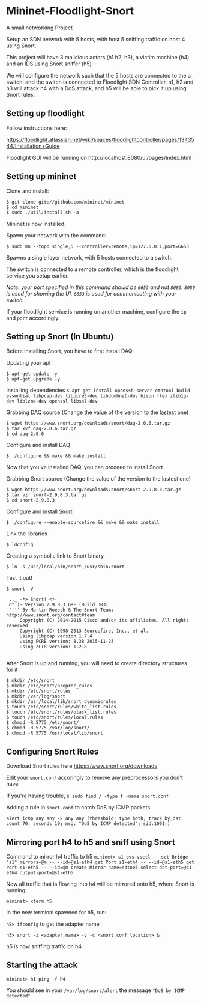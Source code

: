 # Mininet-Floodlight-Snort
A small networking Project

Setup an SDN network with 5 hosts, with host 5 sniffing traffic on host 4 using Snort.

This project will have 3 malicious actors (h1 h2, h3), a victim machine (h4) and an IDS using Snort sniffer (h5)

We will configure the network such that the 5 hosts are connected to the a switch, and the switch is connected to Floodlight SDN Controller. h1, h2 and h3 will attack h4 with a DoS attack, and h5 will be able to pick it up using Snort rules.


## Setting up floodlight

Follow instructions here:

https://floodlight.atlassian.net/wiki/spaces/floodlightcontroller/pages/1343544/Installation+Guide

Floodlight GUI will be running on http://localhost:8080/ui/pages/index.html


## Setting up mininet

Clone and install:

```
$ git clone git://github.com/mininet/mininet
$ cd mininet
$ sudo ./util/install.sh -a
```

Mininet is now installed.

Spawn your network with the command:

`$ sudo mn --topo single,5 --controller=remote,ip=127.0.0.1,port=6653`

Spawns a single layer network, with 5 hosts connected to a switch.

The switch is connected to a remote controller, which is the floodlight service you setup earlier.

*Note: your port specified in this command should be `6653` and not `8080`. `8080` is used for showing the UI, `6653` is used for communicating with your switch.*

If your floodlight service is running on another machine, configure the `ip` and `port` accordingly.

## Setting up Snort (In Ubuntu)

Before installing Snort, you have to first install DAQ

Updating your apt
```
$ apt-get update -y 
$ apt-get upgrade -y
```

Installing dependencies
`$ apt-get install openssh-server ethtool build-essential libpcap-dev libpcre3-dev libdumbnet-dev bison flex zlib1g-dev liblzma-dev openssl libssl-dev`

Grabbing DAQ source (Change the value of the version to the lastest one)
```
$ wget https://www.snort.org/downloads/snort/daq-2.0.6.tar.gz
$ tar xvf daq-2.0.6.tar.gz
$ cd daq-2.0.6
```

Configure and install DAQ
```
$ ./configure && make && make install
```

Now that you've installed DAQ, you can proceed to install Snort

Grabbing Snort source (Change the value of the version to the lastest one)
```
$ wget https://www.snort.org/downloads/snort/snort-2.9.8.3.tar.gz
$ tar vzf snort-2.9.8.3.tar.gz
$ cd snort-2.9.8.3
```
Configure and install Snort
```
$ ./configure --enable-sourcefire && make && make install
```

Link the libraries
```
$ ldconfig
```

Creating a symbolic link to Snort binary
```
$ ln -s /usr/local/bin/snort /usr/sbin/snort
```

Test it out!
```
$ snort -V

 ,,_ -*> Snort! <*- 
 o" )~ Version 2.9.8.3 GRE (Build 383) 
 '''' By Martin Roesch & The Snort Team: http://www.snort.org/contact#team 
     Copyright (C) 2014-2015 Cisco and/or its affiliates. All rights reserved. 
     Copyright (C) 1998-2013 Sourcefire, Inc., et al. 
     Using libpcap version 1.7.4 
     Using PCRE version: 8.38 2015-11-23 
     Using ZLIB version: 1.2.8
     
```

After Snort is up and running, you will need to create directory structures for it
```
$ mkdir /etc/snort
$ mkdir /etc/snort/preproc_rules
$ mkdir /etc/snort/rules
$ mkdir /var/log/snort
$ mkdir /usr/local/lib/snort_dynamicrules
$ touch /etc/snort/rules/white_list.rules
$ touch /etc/snort/rules/black_list.rules
$ touch /etc/snort/rules/local.rules
$ chmod -R 5775 /etc/snort/ 
$ chmod -R 5775 /var/log/snort/ 
$ chmod -R 5775 /usr/local/lib/snort
```

## Configuring Snort Rules

Download Snort rules here https://www.snort.org/downloads

Edit your `snort.conf` accoringly to remove any preprocessors you don't have

If you're having trouble, `$ sudo find / -type f -name snort.conf`

Adding a rule in `snort.conf` to catch DoS by ICMP packets

`alert icmp any any -> any any (threshold: type both, track by_dst, count 70, seconds 10; msg: "DoS by ICMP detected"; sid:1001;)`

## Mirroring port h4 to h5 and sniff using Snort

Command to mirror h4 traffic to h5
`mininet> s1 ovs-vsctl -- set Bridge "s1" mirrors=@m -- --id=@s1-eth4 get Port s1-eth4 -- --id=@s1-eth5 get Port s1-eth5 -- --id=@m create Mirror name=e4toe5 select-dst-port=@s1-eth4 output-port=@s1-eth5`

Now all traffic that is flowing into h4 will be mirrored onto h5, where Snort is running.

`mininet> xterm h5`

In the new terminal spawned for h5, run:

`h5> ifconfig` to get the adapter name

`h5> snort -i <adapter name> -v -c <snort.conf location> &`

h5 is now sniffing traffic on h4

## Starting the attack

`mininet> h1 ping -f h4`

You should see in your `/var/log/snort/alert` the message `"DoS by ICMP detected"`

